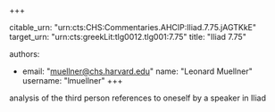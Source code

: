 +++


citable_urn: "urn:cts:CHS:Commentaries.AHCIP:Iliad.7.75.jAGTKkE"
target_urn: "urn:cts:greekLit:tlg0012.tlg001:7.75"
title: "Iliad 7.75"

authors:
- email: "muellner@chs.harvard.edu"
  name: "Leonard Muellner"
  username: "lmuellner"
+++

<p>analysis of the third person references to oneself by a speaker in Iliad</p>